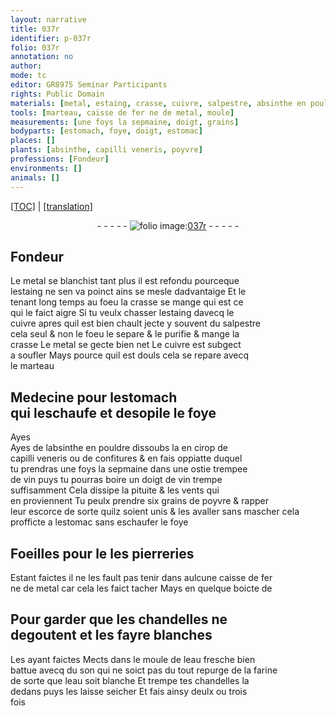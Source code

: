 ```yaml
---
layout: narrative
title: 037r
identifier: p-037r
folio: 037r
annotation: no
author:
mode: tc
editor: GR8975 Seminar Participants
rights: Public Domain
materials: [metal, estaing, crasse, cuivre, salpestre, absinthe en pouldre, cirop de capilli veneris ou de confitures, ostie trempee de vin, vin trempe suffisamment, grains de poyvre, pierreries, fer, eau fresche, son, farine, eau]
tools: [marteau, caisse de fer ne de metal, moule]
measurements: [une foys la sepmaine, doigt, grains]
bodyparts: [estomach, foye, doigt, estomac]
places: []
plants: [absinthe, capilli veneris, poyvre]
professions: [Fondeur]
environments: []
animals: []
---
```


 <p><a href="{{ site.baseurl }}/diplomatic/">[TOC]</a> | <a href="{{ site.baseurl }}/texts/p-037r_tl/" target="_blank">[translation]</a></p><div class="folio" align="center">- - - - - <a href="http://gallica.bnf.fr/ark:/12148/btv1b10500001g/f79.image" target="_blank"><img src="https://cu-mkp.github.io/2017-workshop-edition/assets/photo-icon.png" alt="folio image: " style="display:inline-block; margin-bottom:-3px;"/>037r</a> - - - - - </div>  
  

## <span class="pro">Fondeur</span>

 
Le <span class="m">metal</span> se blanchist tant plus il est refondu pourceque<br/> l<span class="m">estaing</span> ne sen va poinct ains se mesle dadvantaige Et le<br/> tenant long temps au foeu la <span class="m">crasse</span> se mange qui est ce<br/> qui le faict aigre Si tu veulx chasser l<span class="m">estaing</span> davecq le<br/> <span class="m">cuivre</span> apres quil est bien chault jecte y souvent du <span class="m">salpestre</span><br/> cela seul & non le foeu le separe & le purifie & mange la<br/> <span class="m">crasse</span> Le <span class="m">metal</span> se gecte bien net Le <span class="m">cuivre</span> est subgect<br/> a soufler Mays pource quil est douls cela se repare avecq<br/> le <span class="tl">marteau</span>
 
 
  

## Medecine pour l<span class="bp">estomach</span><br/> <span class="add">qui leschaufe et desopile le <span class="bp">foye</span></span>

 
<span class="del">Ayes</span><br/> Ayes de l<span class="m"><span class="pa">absinthe</span> en pouldre</span> dissoubs la en <span class="m">cirop de<br/> <span class="pa">capilli veneris</span> ou de confitures</span> & en fais oppiatte duquel<br/> tu prendras <span class="ms"><span class="tmp">une foys la sepmaine</span></span> dans une <span class="m">ostie trempee<br/> de vin</span> puys tu pourras boire un <span class="ms"><span class="bp">doigt</span></span> de <span class="m">vin trempe<br/> suffisamment</span> Cela dissipe la pituite & les vents qui<br/> en proviennent Tu peulx prendre six <span class="m"><span class="ms">grains</span> de <span class="pa">poyvre</span></span> & rapper<br/> leur escorce de sorte quilz soient unis & les avaller sans mascher cela<br/> profficte a l<span class="bp">estomac</span> sans eschaufer le <span class="bp">foye</span>
 
 
  

## Foeilles pour <span class="del">le <span class="ill"></span></span> les <span class="m">pierreries</span>

 
Estant faictes il ne les fault pas tenir dans aulcune <span class="tl">caisse de <span class="m">fer</span><br/> ne de <span class="m">metal</span></span> car cela les faict tacher Mays en quelque boicte de
 
 
  

## Pour garder que les chandelles ne<br/> degoutent et les fayre blanches

 
Les ayant faictes Mects dans le <span class="tl">moule</span> de l<span class="m">eau fresche</span> bien<br/> battue avecq du <span class="m">son</span> qui ne soict pas du tout repurge de la <span class="m">farine</span><br/> de sorte que l<span class="m">eau</span> soit blanche Et trempe tes chandelles la<br/> dedans puys les laisse seicher Et fais ainsy deulx ou trois<br/> fois
 
 